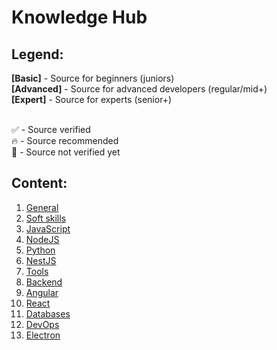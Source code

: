 # Knowledge Hub

## Legend:
**[Basic]** - Source for beginners (juniors) <br/>
**[Advanced]** - Source for advanced developers (regular/mid+) <br/>
**[Expert]** - Source for experts (senior+) <br/><br/>

✅ - Source verified <br/>
🔥 - Source recommended <br/>
🔶 - Source not verified yet <br/>

## Content: 
1. [General](https://github.com/purbanski-deftcode/knowledge-hub/tree/master/general)
2. [Soft skills](https://github.com/purbanski-deftcode/knowledge-hub/tree/master/soft-skills)
3. [JavaScript](https://github.com/purbanski-deftcode/knowledge-hub/tree/master/javascript)
4. [NodeJS](https://github.com/purbanski-deftcode/knowledge-hub/tree/master/node-js)
5. [Python](https://github.com/purbanski-deftcode/knowledge-hub/tree/master/python)
6. [NestJS](https://github.com/purbanski-deftcode/knowledge-hub/tree/master/nest-js)
7. [Tools](https://github.com/purbanski-deftcode/knowledge-hub/tree/master/tools)
8. [Backend](https://github.com/purbanski-deftcode/knowledge-hub/tree/master/backend)
9. [Angular](https://github.com/purbanski-deftcode/knowledge-hub/tree/master/angular)
10. [React](https://github.com/purbanski-deftcode/knowledge-hub/tree/master/react)
11. [Databases](https://github.com/purbanski-deftcode/knowledge-hub/tree/master/databases)
12. [DevOps](https://github.com/purbanski-deftcode/knowledge-hub/tree/master/devops)
13. [Electron](https://github.com/purbanski-deftcode/knowledge-hub/tree/master/electron)
